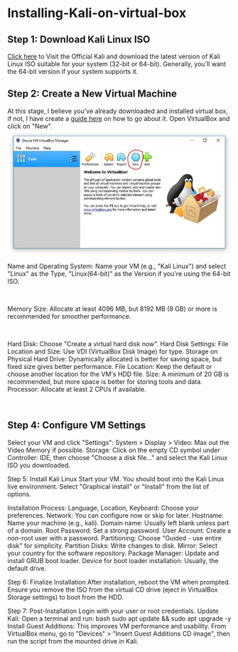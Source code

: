 # Installing-Kali-on-virtual-box
<h2>Step 1: Download Kali Linux ISO</h2>
<a href="https://www.kali.org/get-kali/#kali-virtual-machines">Click here</a> to Visit the Official Kali and download the latest version of Kali Linux ISO suitable for your system (32-bit or 64-bit). Generally, you'll want the 64-bit version if your system supports it.

<img src="">

<h2>Step 2: Create a New Virtual Machine</h2>
At this stage, I believe you've already downloaded and installed virtual box, if not, I have create a <a href="https://github.com/Corporate101/Setting-up-a-Virtual-home-Lab/blob/main/Creating%20Windows%20Virtual%20machine.md">guide here</a> on how to go about it.
Open VirtualBox and click on "New".

<img src="https://github.com/Corporate101/Setting-up-a-Virtual-home-Lab/blob/main/Folder/New.jpg">

Name and Operating System: Name your VM (e.g., "Kali Linux") and select "Linux" as the Type, "Linux(64-bit)" as the Version if you're using the 64-bit ISO.

<img src="">

Memory Size: Allocate at least 4096 MB, but 8192 MB (8 GB) or more is recommended for smoother performance.

<img src="">

Hard Disk: Choose "Create a virtual hard disk now".
Hard Disk Settings:
File Location and Size: Use VDI (VirtualBox Disk Image) for type. 
Storage on Physical Hard Drive: Dynamically allocated is better for saving space, but fixed size gives better performance.
File Location: Keep the default or choose another location for the VM's HDD file.
Size: A minimum of 20 GB is recommended, but more space is better for storing tools and data.
Processor: Allocate at least 2 CPUs if available.

<img src="">

<H2>Step 4: Configure VM Settings</H2>
Select your VM and click "Settings":
System > 
Display > Video: Max out the Video Memory if possible.
Storage: Click on the empty CD symbol under Controller: IDE, then choose "Choose a disk file..." and select the Kali Linux ISO you downloaded.

<img src="">

Step 5: Install Kali Linux
Start your VM. You should boot into the Kali Linux live environment.
Select "Graphical install" or "Install" from the list of options.

Installation Process:
Language, Location, Keyboard: Choose your preferences.
Network: You can configure now or skip for later.
Hostname: Name your machine (e.g., kali).
Domain name: Usually left blank unless part of a domain.
Root Password: Set a strong password.
User Account: Create a non-root user with a password.
Partitioning: Choose "Guided - use entire disk" for simplicity.
Partition Disks: Write changes to disk.
Mirror: Select your country for the software repository.
Package Manager: Update and install GRUB boot loader.
Device for boot loader installation: Usually, the default drive.

Step 6: Finalize Installation
After installation, reboot the VM when prompted. Ensure you remove the ISO from the virtual CD drive (eject in VirtualBox Storage settings) to boot from the HDD.

Step 7: Post-Installation
Login with your user or root credentials.
Update Kali: Open a terminal and run:
bash
sudo apt update && sudo apt upgrade -y
Install Guest Additions: This improves VM performance and usability. From VirtualBox menu, go to "Devices" > "Insert Guest Additions CD image", then run the script from the mounted drive in Kali.
